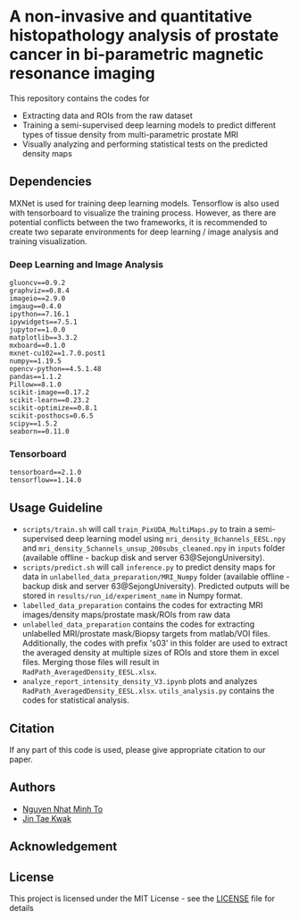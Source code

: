 # A non-invasive and quantitative histopathology analysis of prostate cancer in bi-parametric magnetic resonance imaging
This repository contains the codes for 
- Extracting data and ROIs from the raw dataset
- Training a semi-supervised deep learning models to predict different types of tissue density from multi-parametric prostate MRI
- Visually analyzing and performing statistical tests on the predicted density maps

## Dependencies 
MXNet is used for training deep learning models. Tensorflow is also used with tensorboard to visualize the training process. However, as there are potential conflicts between the two frameworks, it is recommended to create two separate environments for deep learning / image analysis and training visualization.
### Deep Learning and Image Analysis
```
gluoncv==0.9.2
graphviz==0.8.4
imageio==2.9.0
imgaug==0.4.0
ipython==7.16.1
ipywidgets==7.5.1
jupytor==1.0.0
matplotlib==3.3.2
mxboard==0.1.0
mxnet-cu102==1.7.0.post1
numpy==1.19.5
opencv-python==4.5.1.48
pandas==1.1.2
Pillow==8.1.0
scikit-image==0.17.2
scikit-learn==0.23.2
scikit-optimize==0.8.1
scikit-posthocs=0.6.5
scipy==1.5.2
seaborn==0.11.0
```
### Tensorboard
```
tensorboard==2.1.0
tensorflow==1.14.0
```

## Usage Guideline

- `scripts/train.sh` will call `train_PixUDA_MultiMaps.py` to train a semi-supervised deep learning model using `mri_density_8channels_EESL.npy` and `mri_density_5channels_unsup_200subs_cleaned.npy` in `inputs` folder (available offline - backup disk and server 63@SejongUniversity).
- `scripts/predict.sh` will call `inference.py` to predict density maps for data in `unlabelled_data_preparation/MRI_Numpy` folder (available offline - backup disk and server 63@SejongUniversity). Predicted outputs will be stored in `results/run_id/experiment_name` in Numpy format.
- `labelled_data_preparation` contains the codes for extracting MRI images/density maps/prostate mask/ROIs from raw data
- `unlabelled_data_preparation` contains the codes for extracting unlabelled MRI/prostate mask/Biopsy targets from matlab/VOI files. Additionally, the codes with prefix 's03' in this folder are used to extract the averaged density at multiple sizes of ROIs and store them in excel files. Merging those files will result in `RadPath_AveragedDensity_EESL.xlsx`.
- `analyze_report_intensity_density_V3.ipynb` plots and analyzes `RadPath_AveragedDensity_EESL.xlsx`. `utils_analysis.py` contains the codes for statistical analysis.

## Citation

If any part of this code is used, please give appropriate citation to our paper.

## Authors

* [Nguyen Nhat Minh To](https://github.com/minhto2802)
* [Jin Tae Kwak](https://github.com/JinTaeKwak) 

## Acknowledgement

## License

This project is licensed under the MIT License - see the [LICENSE](LICENSE.md) file for details
